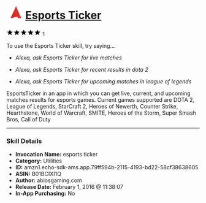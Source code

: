 # &nbsp;<img src="skill_icon" alt="Esports Ticker icon" width="36"> [Esports Ticker](http://alexa.amazon.com/#skills/amzn1.echo-sdk-ams.app.79ff594b-2115-4193-bd22-58cf38638605)
![5 stars](../../images/ic_star_black_18dp_1x.png)![5 stars](../../images/ic_star_black_18dp_1x.png)![5 stars](../../images/ic_star_black_18dp_1x.png)![5 stars](../../images/ic_star_black_18dp_1x.png)![5 stars](../../images/ic_star_black_18dp_1x.png) 1

To use the Esports Ticker skill, try saying...

* *Alexa, ask Esports Ticker for live matches*

* *Alexa, ask Esports Ticker for recent results in dota 2*

* *Alexa, ask Esports Ticker for upcoming matches in league of legends*

EsportsTicker in an app in which you can get live, current, and upcoming matches results for esports games.
Current games supported are DOTA 2, League of Legends, StarCraft 2, Heroes of Newerth, Counter Strike, Hearthstone, World of Warcraft, SMITE, Heroes of the Storm, Super Smash Bros, Call of Duty

***

### Skill Details

* **Invocation Name:** esports ticker
* **Category:** Utilities
* **ID:** amzn1.echo-sdk-ams.app.79ff594b-2115-4193-bd22-58cf38638605
* **ASIN:** B01BCIXI1Q
* **Author:** abiosgaming.com
* **Release Date:** February 1, 2016 @ 11:38:07
* **In-App Purchasing:** No
